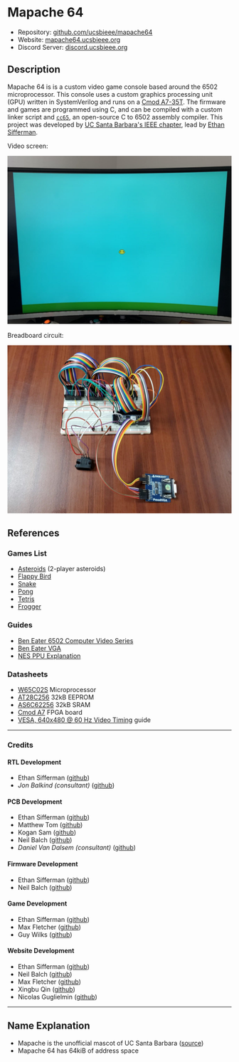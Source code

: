 
# Mapache 64

* Repository: [github.com/ucsbieee/mapache64](https://github.com/ucsbieee/mapache64)
* Website: [mapache64.ucsbieee.org](https://mapache64.ucsbieee.org)
* Discord Server: [discord.ucsbieee.org](http://discord.ucsbieee.org)

## Description

Mapache 64 is is a custom video game console based around the 6502 microprocessor. This console uses a custom graphics processing unit (GPU) written in SystemVerilog and runs on a [Cmod A7-35T](https://digilent.com/reference/programmable-logic/cmod-a7/). The firmware and games are programmed using C, and can be compiled with a custom linker script and [`cc65`](https://cc65.github.io), an open-source C to 6502 assembly compiler. This project was developed by [UC Santa Barbara's IEEE chapter](https://ucsbieee.org/), lead by [Ethan Sifferman](https://github.com/sifferman).

Video screen:

![Video Screen](./docs/_media/physical/picture.jpg)

Breadboard circuit:

![Breadboard Circuit](docs/_media/physical/cmod.jpg)

## References

### Games List

* [Asteroids](https://github.com/sifferman/m64-a2teroids) (2-player asteroids)
* [Flappy Bird](https://github.com/mfletcher2/mapache64-flappybird)
* [Snake](https://github.com/GDW1/m64-snake)
* [Pong](https://github.com/GDW1/m64-pong)
* [Tetris](https://github.com/ucsbieee/m64-tetris)
* [Frogger](https://github.com/ucsbieee/m64-frogger)

### Guides

* [Ben Eater 6502 Computer Video Series](https://www.youtube.com/watch?v=LnzuMJLZRdU&list=PLowKtXNTBypFbtuVMUVXNR0z1mu7dp7eH)
* [Ben Eater VGA](https://youtu.be/uqY3FMuMuRo)
* [NES PPU Explanation](https://www.youtube.com/watch?v=-THeUXqR3zY&list=PLrOv9FMX8xJHqMvSGB_9G9nZZ_4IgteYf&index=5)

### Datasheets

* [W65C02S](https://westerndesigncenter.com/wdc/documentation/w65c02s.pdf) Microprocessor
* [AT28C256](http://ww1.microchip.com/downloads/en/DeviceDoc/doc0006.pdf) 32kB EEPROM
* [AS6C62256](https://www.alliancememory.com/wp-content/uploads/pdf/AS6C62256.pdf) 32kB SRAM
* [Cmod A7](https://digilent.com/reference/programmable-logic/cmod-a7/reference-manual) FPGA board
* [VESA, 640x480 @ 60 Hz Video Timing](http://www.tinyvga.com/vga-timing/640x480@60Hz) guide

---

### Credits

#### RTL Development

* Ethan Sifferman ([github](https://github.com/sifferman))
* *Jon Balkind (consultant)* ([github](https://github.com/jbalkind))

#### PCB Development

* Ethan Sifferman ([github](https://github.com/sifferman))
* Matthew Tom ([github](https://github.com/Matthew-Tom))
* Kogan Sam ([github](https://github.com/02ks))
* Neil Balch ([github](https://github.com/neilbalch))
* *Daniel Van Dalsem (consultant)* ([github](https://github.com/aWZHY0yQH81uOYvH))

#### Firmware Development

* Ethan Sifferman ([github](https://github.com/sifferman))
* Neil Balch ([github](https://github.com/neilbalch))

#### Game Development

* Ethan Sifferman ([github](https://github.com/sifferman))
* Max Fletcher ([github](https://github.com/mfletcher2))
* Guy Wilks ([github](https://github.com/GDW1))

#### Website Development

* Ethan Sifferman ([github](https://github.com/sifferman))
* Neil Balch ([github](https://github.com/neilbalch))
* Max Fletcher ([github](https://github.com/mfletcher2))
* Xingbu Qin ([github](https://github.com/watercannons))
* Nicolas Guglielmin ([github](https://github.com/nicg6645))

---

## Name Explanation

* Mapache is the unofficial mascot of UC Santa Barbara ([source](https://www.change.org/p/the-mascot-we-deserve-change-the-ucsb-mascot-to-a-mapache))
* Mapache 64 has 64kiB of address space
